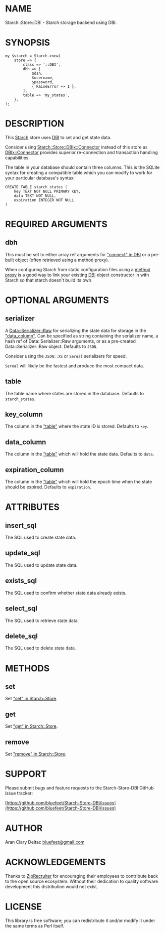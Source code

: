 # NAME

Starch::Store::DBI - Starch storage backend using DBI.

# SYNOPSIS

    my $starch = Starch->new(
        store => {
            class => '::DBI',
            dbh => [
                $dsn,
                $username,
                $password,
                { RaiseError => 1 },
            ],
            table => 'my_states',
        },
    );

# DESCRIPTION

This [Starch](https://metacpan.org/pod/Starch) store uses [DBI](https://metacpan.org/pod/DBI) to set and get state data.

Consider using [Starch::Store::DBIx::Connector](https://metacpan.org/pod/Starch::Store::DBIx::Connector) instead
of this store as [DBIx::Connector](https://metacpan.org/pod/DBIx::Connector) provides superior re-connection
and transaction handling capabilities.

The table in your database should contain three columns.  This
is the SQLite syntax for creating a compatible table which you
can modify to work for your particular database's syntax:

    CREATE TABLE starch_states (
        key TEXT NOT NULL PRIMARY KEY,
        data TEXT NOT NULL,
        expiration INTEGER NOT NULL
    )

# REQUIRED ARGUMENTS

## dbh

This must be set to either array ref arguments for ["connect" in DBI](https://metacpan.org/pod/DBI#connect)
or a pre-built object (often retrieved using a method proxy).

When configuring Starch from static configuration files using a
[method proxy](https://metacpan.org/pod/Starch#METHOD-PROXIES)
is a good way to link your existing [DBI](https://metacpan.org/pod/DBI) object constructor
in with Starch so that starch doesn't build its own.

# OPTIONAL ARGUMENTS

## serializer

A [Data::Serializer::Raw](https://metacpan.org/pod/Data::Serializer::Raw) for serializing the state data for storage
in the ["data\_column"](#data_column).  Can be specified as string containing the
serializer name, a hash ref of Data::Serializer::Raw arguments, or as a
pre-created Data::Serializer::Raw object.  Defaults to `JSON`.

Consider using the `JSON::XS` or `Sereal` serializers for speed.

`Sereal` will likely be the fastest and produce the most compact data.

## table

The table name where states are stored in the database.
Defaults to `starch_states`.

## key\_column

The column in the ["table"](#table) where the state ID is stored.
Defaults to `key`.

## data\_column

The column in the ["table"](#table) which will hold the state
data.  Defaults to `data`.

## expiration\_column

The column in the ["table"](#table) which will hold the epoch time
when the state should be expired.  Defaults to `expiration`.

# ATTRIBUTES

## insert\_sql

The SQL used to create state data.

## update\_sql

The SQL used to update state data.

## exists\_sql

The SQL used to confirm whether state data already exists.

## select\_sql

The SQL used to retrieve state data.

## delete\_sql

The SQL used to delete state data.

# METHODS

## set

Set ["set" in Starch::Store](https://metacpan.org/pod/Starch::Store#set).

## get

Set ["get" in Starch::Store](https://metacpan.org/pod/Starch::Store#get).

## remove

Set ["remove" in Starch::Store](https://metacpan.org/pod/Starch::Store#remove).

# SUPPORT

Please submit bugs and feature requests to the
Starch-Store-DBI GitHub issue tracker:

[https://github.com/bluefeet/Starch-Store-DBI/issues](https://github.com/bluefeet/Starch-Store-DBI/issues)

# AUTHOR

Aran Clary Deltac <bluefeet@gmail.com>

# ACKNOWLEDGEMENTS

Thanks to [ZipRecruiter](https://www.ziprecruiter.com/)
for encouraging their employees to contribute back to the open
source ecosystem.  Without their dedication to quality software
development this distribution would not exist.

# LICENSE

This library is free software; you can redistribute it and/or modify
it under the same terms as Perl itself.
